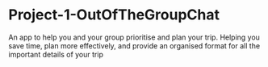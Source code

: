 # Project-1-OutOfTheGroupChat
An app to help you and your group prioritise and plan your trip. Helping you save time, plan more effectively, and provide an organised format for all the important details of your trip
